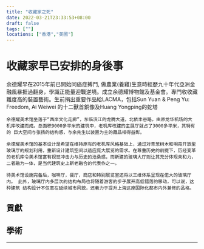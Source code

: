 ```yaml
---
title: "收藏家之死"
date: 2022-03-21T23:33:53+08:00
draft: false
tags: [""]
locations: ["香港","美國"]
---
```

# 收藏家早已安排的身後事
余德耀早在2015年前已開始同癌症搏鬥, 做農業(養雞)生意時經歷九十年代亞洲金融風暴捱過翻身，學識正能量迎戰逆境。成立余德耀博物館及基金會。專門收收藏難度高的裝置藝術。生前捐出重要作品給LACMA，包括Sun Yuan & Peng Yu: Freedom, Ai Weiwei 的十二獸首銅像及Huang Yongping的蛇塔

```
余德耀美术馆坐落于“西岸文化走廊”，东临滨江的龙腾大道，北依丰谷路，由原龙华机场的大
机库改建而成。总面积9000多平米的建筑中，老机库改建的主展厅就占了3000多平米，其特有的 巨大空间与张扬的结构感，与余先生以装置为主的藏品相得益彰。

余德耀美术馆的基本设计是希望在维持原有的老机库风格基础上，通过对青葱树木和明亮开放型 玻璃厅的规划利用，重新设计建筑空间以适应庞大展览的需求。在尊重历史的前提下，历经变革 的老机库令美术馆富有视觉冲击力与历史的沧桑感，而新建的玻璃大厅则让其充分体现亲和力， 二者融为一体，是当代建筑史上新老融合的代表作之一。

待美术馆设施完备后，咖啡厅，餐厅，商店和特别展览室还将以三维体系呈现在偌大的玻璃厅内。 此外，玻璃厅内多层次的结构布局也将随着游客的步子展开高低错落的移动，可以说，这种建筑 结构设计不仅意在延续城市风貌，还着力于提升上海这座国际化都市内外兼修的品格。
```
## 貢獻

## 學術

----
   